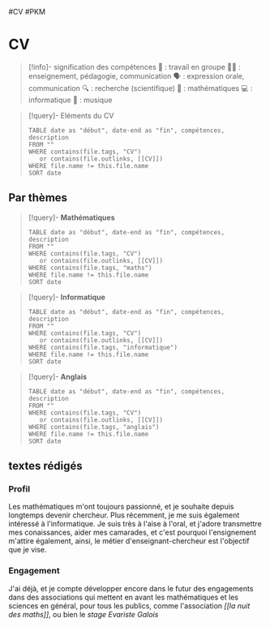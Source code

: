 #CV #PKM
# CV


> [!info]- signification des compétences
> 🤝 : travail en groupe
> 🧑‍🏫 : enseignement, pédagogie, communication
> 🗣 : expression orale, communication
> 🔍 : recherche (scientifique)
> 🧮 : mathématiques 
> 💻 : informatique
> 🎵 : musique

> [!query]- Eléments du CV
> ```dataview
> TABLE date as "début", date-end as "fin", compétences, description
> FROM ""
> WHERE contains(file.tags, "CV")
>    or contains(file.outlinks, [[CV]])
> WHERE file.name != this.file.name
> SORT date
> ```

## Par thèmes

> [!query]- **Mathématiques**
> ```dataview
> TABLE date as "début", date-end as "fin", compétences, description
> FROM ""
> WHERE contains(file.tags, "CV")
>    or contains(file.outlinks, [[CV]])
> WHERE contains(file.tags, "maths")
> WHERE file.name != this.file.name
> SORT date
> ```

> [!query]- **Informatique**
> ```dataview
> TABLE date as "début", date-end as "fin", compétences, description
> FROM ""
> WHERE contains(file.tags, "CV")
>    or contains(file.outlinks, [[CV]])
> WHERE contains(file.tags, "informatique")
> WHERE file.name != this.file.name
> SORT date
> ```

> [!query]- **Anglais**
> ```dataview
> TABLE date as "début", date-end as "fin", compétences, description
> FROM ""
> WHERE contains(file.tags, "CV")
>    or contains(file.outlinks, [[CV]])
> WHERE contains(file.tags, "anglais")
> WHERE file.name != this.file.name
> SORT date
> ```

## textes rédigés

### Profil

Les mathématiques m'ont toujours passionné, et je souhaite depuis longtemps devenir chercheur. Plus récemment, je me suis également intéressé à l'informatique.
Je suis très à l'aise à l'oral, et j'adore transmettre mes conaissances, aider mes camarades, et c'est pourquoi l'ensignement m'attire également, ainsi, le métier d'enseignant-chercheur est l'objectif que je vise.

### Engagement 

J'ai déjà, et je compte développer encore dans le futur des engagements dans des associations qui mettent en avant les mathématiques et les sciences en général, pour tous les publics, comme l'association _[[la nuit des maths]]_, ou bien le _stage Evariste Galois_

